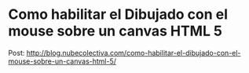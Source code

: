 # Como habilitar el Dibujado con el mouse sobre un canvas HTML 5

Post: http://blog.nubecolectiva.com/como-habilitar-el-dibujado-con-el-mouse-sobre-un-canvas-html-5/ 
